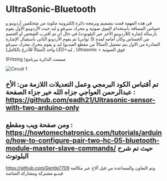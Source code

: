 # UltraSonic-Bluetooth
في هذه المهمة قمت بتصميم وبرمجة دائرة إلكترونية مكونة من متحكمين أردوينو و حساس المسافة بأستخدام الفوق صوتية و محرك سيرفو و ليد
حيث الأردوينو الأول يقوم بأرسالة إشارة (للأردوينو الأخر عبر البلوتوث) في حال أن تم أقترب الشخص أو الجسم من الحساس وكان أمامه لمدة (3 ثواني) 
ثم يقوم الأردونو الثاني بأستقبال الإشارة الصادرة من الاول يتم تشغيل (أمتثالاً من مقطع الفيديو) ليد و يقوم بتحرك محرك سيرفو واحد (أمتثالاً للأذرع بالكامل)
LED=ليد , Ultrasonic = فوق الصوتية 

(Fritzing )صممت الدائرة ببرنامج

![Circuit 1](https://user-images.githubusercontent.com/85587466/125715708-996b2cf7-7336-40a7-9537-27aa4bb3734d.png)


تم أقتباس الكود البرمجي وعمل التعديلات اللازمة من:
 الأخ عبدالرحمن العواجي جزاه الله خير جزاء 
الصفحة : https://github.com/eadh21/Ultrasonic-sensor-with-two-arduino-only
--------------------------------------------------------------------------
ومن صفحة ويب ومقطع : https://howtomechatronics.com/tutorials/arduino/how-to-configure-pair-two-hc-05-bluetooth-module-master-slave-commands/ حيث تم شرح البلوتوث 
--------------------------------------------------------------------------
https://github.com/Gentle7709 وتم التعاون والمساعدة من قبل ألاخ 
عبر مكالمة فيديو مشتركة ومشاركة الشاشة

